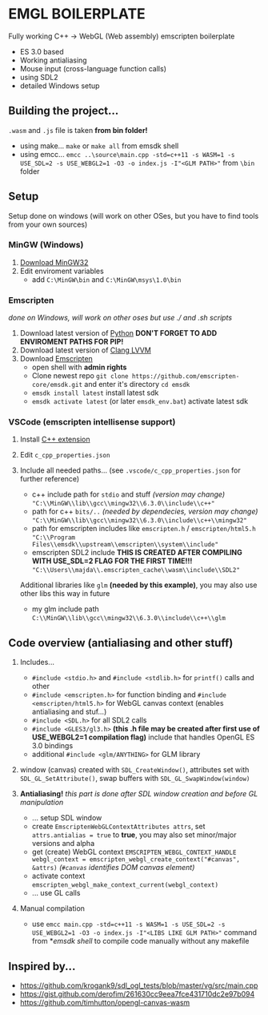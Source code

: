 # EMGL BOILERPLATE #

Fully working C++ -> WebGL (Web assembly) emscripten boilerplate 
- ES 3.0 based
- Working antialiasing
- Mouse input (cross-language function calls)
- using SDL2
- detailed Windows setup

## Building the project... ##
`.wasm` and `.js` file is taken **from bin folder!**

- using make... `make` or `make all` from emsdk shell
- using emcc... `emcc ..\source\main.cpp -std=c++11 -s WASM=1 -s USE_SDL=2 -s USE_WEBGL2=1 -O3 -o index.js -I"<GLM PATH>"` from `\bin` folder


## Setup ##

Setup done on windows (will work on other OSes, but you have to find tools from your own sources)

### MinGW (Windows) ###

1. [Download MinGW32](https://sourceforge.net/projects/mingw/)
2. Edit enviroment variables
    - add `C:\MinGW\bin` and `C:\MinGW\msys\1.0\bin`

### Emscripten ###

*done on Windows, will work on other oses but use ./ and .sh scripts*

1. Download latest version of [Python](https://www.python.org/) **DON'T FORGET TO ADD ENVIROMENT PATHS FOR PIP!**
2. Download latest version of [Clang LVVM](https://releases.llvm.org/download.html)
3. Download [Emscripten](https://emscripten.org/docs/getting_started/downloads.html#installation-instructions)
    - open shell with **admin rights**
    - Clone newest repo `git clone https://github.com/emscripten-core/emsdk.git` and enter it's directory `cd emsdk`
    - `emsdk install latest` install latest sdk
    - `emsdk activate latest` (or later `emsdk_env.bat`) activate latest sdk 

### VSCode (emscripten intellisense support) ###

1. Install [C++ extension](https://marketplace.visualstudio.com/items?itemName=ms-vscode.cpptools)
2. Edit `c_cpp_properties.json`
3. Include all needed paths... (see `.vscode/c_cpp_properties.json` for further reference)
    - c++ include path for `stdio` and stuff *(version may change)* `"C:\\MinGW\\lib\\gcc\\mingw32\\6.3.0\\include\\c++"`
    - path for c++ `bits/..` *(needed by dependecies, version may change)* `"C:\\MinGW\\lib\\gcc\\mingw32\\6.3.0\\include\\c++\\mingw32"`
    - path for emscripten includes like `emscripten.h` / `emscripten/html5.h` `"C:\\Program Files\\emsdk\\upstream\\emscripten\\system\\include"`
    - emscripten SDL2 include  **THIS IS CREATED AFTER COMPILING WITH USE_SDL=2 FLAG FOR THE FIRST TIME!!!** `"C:\\Users\\majda\\.emscripten_cache\\wasm\\include\\SDL2"`
    
    Additional libraries like `glm` **(needed by this example)**, you may also use other libs this way in future
    - my glm include path `C:\\MinGW\\lib\\gcc\\mingw32\\6.3.0\\include\\c++\\glm`

## Code overview (antialiasing and other stuff) ## 

1. Includes...
    - `#include <stdio.h>` and `#include <stdlib.h>` for `printf()` calls and other
    - `#include <emscripten.h>` for function binding and `#include <emscripten/html5.h>` for WebGL canvas context (enables antialiasing and stuf...)
    - `#include <SDL.h>` for all SDL2 calls
    - `#include <GLES3/gl3.h>` **(this .h file may be created after first use of USE_WEBGL2=1 compilation flag)** include that handles OpenGL ES 3.0 bindings
    - additional `#include <glm/ANYTHING>` for GLM library

2. window (canvas) created with `SDL_CreateWindow()`, attributes set with `SDL_GL_SetAttribute()`, swap buffers with `SDL_GL_SwapWindow(window)`
3. **Antialiasing!** *this part is done after SDL window creation and before GL manipulation*
    - ... setup SDL window 
    - create `EmscriptenWebGLContextAttributes attrs`, set `attrs.antialias = true` to **true**, you may also set minor/major versions and alpha
    - get (create) WebGL context `EMSCRIPTEN_WEBGL_CONTEXT_HANDLE webgl_context = emscripten_webgl_create_context("#canvas", &attrs)` *(`#canvas` identifies DOM canvas element)*
    - activate context `emscripten_webgl_make_context_current(webgl_context)`
    - ... use GL calls

4. Manual compilation
    - use `emcc main.cpp -std=c++11 -s WASM=1 -s USE_SDL=2 -s USE_WEBGL2=1 -O3 -o index.js -I"<LIBS LIKE GLM PATH>"` command from **emsdk shell* to compile code manually without any makefile


## Inspired by... ##
- https://github.com/krogank9/sdl_ogl_tests/blob/master/vg/src/main.cpp
- https://gist.github.com/derofim/261630cc9eea7fce431710dc2e97b094
- https://github.com/timhutton/opengl-canvas-wasm